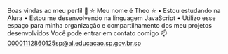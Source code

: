 
Boas vindas ao meu perfil 🖤
✮ Meu nome é Theo ✮
• Estou estudando na Alura
• Estou me desenvolvendo na linguagem JavaScript
• Utilizo esse espaço para minha organização e compartilhamento dos meu projetos desenvolvidos
Você pode entrar em contato comigo 📫
00001112860125sp@al.educacao.sp.gov.br.sp
